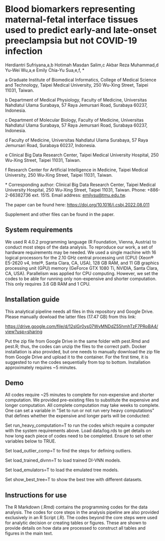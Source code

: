 # Blood biomarkers representing maternal-fetal interface tissues used to predict early-and late-onset preeclampsia but not COVID-19 infection

Herdiantri Sufriyana,a,b Hotimah Masdan Salim,c Akbar Reza Muhammad,d Yu-Wei 
Wu,a,e Emily Chia-Yu Sua,e,f, *

a Graduate Institute of Biomedical Informatics, College of Medical Science and 
Technology, Taipei Medical University, 250 Wu-Xing Street, Taipei 11031, Taiwan.

b Department of Medical Physiology, Faculty of Medicine, Universitas Nahdlatul 
Ulama Surabaya, 57 Raya Jemursari Road, Surabaya 60237, Indonesia.

c Department of Molecular Biology, Faculty of Medicine, Universitas Nahdlatul 
Ulama Surabaya, 57 Raya Jemursari Road, Surabaya 60237, Indonesia.

d Faculty of Medicine, Universitas Nahdlatul Ulama Surabaya, 57 Raya Jemursari 
Road, Surabaya 60237, Indonesia.

e Clinical Big Data Research Center, Taipei Medical University Hospital, 250 
Wu-Xing Street, Taipei 11031, Taiwan.

f Research Center for Artificial Intelligence in Medicine, Taipei Medical 
University, 250 Wu-Xing Street, Taipei 11031, Taiwan.

\* Corresponding author: Clinical Big Data Research Center, Taipei Medical 
University Hospital, 250 Wu-Xing Street, Taipei 11031, Taiwan. Phone: 
+886-2-66382736 ext. 1515. Email address: emilysu@tmu.edu.tw.

The paper can be found here:
https://doi.org/10.1016/j.csbj.2022.08.011

Supplement and other files can be found in the paper.


## System requirements

We used R 4.0.2 programming language (R Foundation, Vienna, Austria) to conduct 
most steps of the data analysis. To reproduce our work, a set of hardware 
requirements may be needed. We used a single machine with 16 logical processors 
for the 2.10 GHz central processing unit (CPU) (Xeon® E5-2620 v4, Intel®, Santa 
Clara, CA, USA), 128 GB RAM, and 11 GB graphics processing unit (GPU) memory 
(GeForce GTX 1080 Ti, NVIDIA, Santa Clara, CA, USA). Parallelism was applied 
for CPU computing. However, we set the codes to be able for running only 
non-expensive and shorter computation. This only requires 3.6 GB RAM and 1 CPU.


## Installation guide

This analytical pipeline needs all files in this repository and Google Drive. Please manually dowload the latter files (17.47 GB) from this link:

https://drive.google.com/file/d/12sIGr0ys07WyMNDdZ55hmhTzF7PRoBA4/view?usp=sharing

Put the zip file from Google Drive in the same folder with pest.Rmd and pest.R; 
thus, the codes can unzip the files to the correct path. Docker installation is 
also provided, but one needs to manually download the zip file from Google 
Drive and upload it to the container. For the first time, it is suggested to 
run the codes sequentially from top to bottom. Installation approximately 
requires ~5 minutes.


## Demo

All codes require ~25 minutes to complete for non-expensive and shorter 
computation. We provided pre-existing files to substitute the expensive and 
longer computation. All complete computation may take weeks to 
complete. One can set a variable in "Set to run or not run very heavy 
computations" that defines whether the expensive and longer parts will be 
conducted:

Set run_heavy_computation=T to run the codes which require a computer with 
the system requirements above. Load data/log.rds to get details on how long 
each piece of codes need to be completed. Ensure to set other variables below 
to TRUE.

Set load_outlier_comp=T to find the steps for defining outliers.

Set load_trained_divnn=T to load trained DI-VNN models.

Set load_emulators=T to load the emulated tree models.

Set show_best_tree=T to show the best tree with different datasets.

## Instructions for use

The R Markdown (.Rmd) contains the programming codes for the data analysis. The 
codes for core steps in the analysis pipeline are also provided exclusively in 
an R Script (.R). The codes beyond the core steps were used for analytic 
decision or creating tables or figures. These are shown to provide details on 
how data are processed to construct all tables and figures in the main text.
